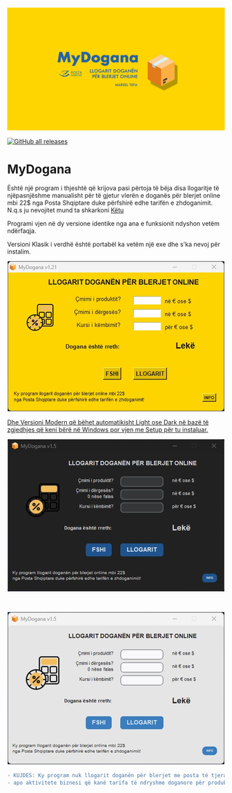 [![MyDogana Banner](./asete/baneri_mydogana.jpg)](https://github.com/marseltefa/mydogana/releases)

[![GitHub all releases](https://img.shields.io/github/downloads/marseltefa/mydogana/total)](https://github.com/marseltefa/mydogana/releases)

# <b>MyDogana</b> #

Është një program i thjeshtë që krijova pasi përtoja të bëja disa llogaritje të njëpasnjëshme manualisht për të gjetur vlerën e doganës 
për blerjet online mbi 22$ nga Posta Shqiptare duke përfshirë edhe tarifën e zhdoganimit. N.q.s ju nevojitet mund ta shkarkoni [Këtu](https://github.com/marseltefa/mydogana/releases)

Programi vjen në dy versione identike nga ana e funksionit ndyshon vetëm ndërfaqja.

Versioni Klasik i verdhë është portabël ka vetëm një exe dhe s'ka nevoj për instalim.
<p align="center">
  <a href="https://github.com/marseltefa/mydogana/releases"><img src="./asete/screenshot_01.jpg">
</p>
  
  Dhe Versioni Modern që bëhet automatikisht Light ose Dark në bazë të zgjedhjes që keni bërë në Windows por vjen me Setup për tu instaluar.
  <p align="center">
  <a href="https://github.com/marseltefa/mydogana/releases"><img src="./asete/mydogana_dark.jpg">
</p>
    <br>
    <p align="center">
  <a href="https://github.com/marseltefa/mydogana/releases"><img src="./asete/mydogana_light.jpg">
</p>
  

````diff
- KUJDES: Ky program nuk llogarit doganën për blerjet me posta të tjera private që kanë tarifa të ndryshme zhdoganimi
- apo aktivitete biznesi që kanë tarifa të ndryshme doganore për produkte të ndryshme!

